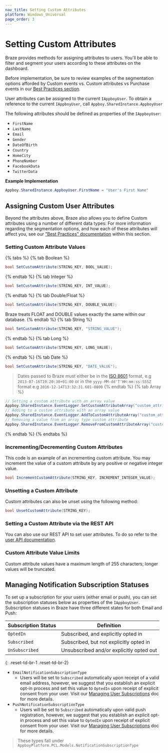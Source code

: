 ```yaml
---
nav_title: Setting Custom Attributes
platform: Windows_Universal
page_order: 3
---
```

# Setting Custom Attributes

Braze provides methods for assigning attributes to users. You'll be able to filter and segment your users according to these attributes on the dashboard.

Before implementation, be sure to review examples of the segmentation options afforded by Custom events vs. Custom attributes vs Purchase events in our [Best Practices section][7].

User attributes can be assigned to the current `IAppboyUser`. To obtain a reference to the current `IAppboyUser`, call `Appboy.SharedInstance.AppboyUser`

The following attributes should be defined as properties of the `IAppboyUser`:

- `FirstName`
- `LastName`
- `Email`
- `Gender`
- `DateOfBirth`
- `Country`
- `HomeCity`
- `PhoneNumber`
- `FacebookData`
- `TwitterData`

**Example Implementation**

```csharp
Appboy.SharedInstance.AppboyUser.FirstName = "User's First Name"
```

## Assigning Custom User Attributes

Beyond the attributes above, Braze also allows you to define Custom attributes using a number of different data types:
For more information regarding the segmentation options, and how each of these attributes will affect you, see our ["Best Practices" documentation][1] within this section.

### Setting Custom Attribute Values

{% tabs %}
{% tab Boolean %}
```csharp
bool SetCustomAttribute(STRING_KEY, BOOL_VALUE);
```
{% endtab %}
{% tab Integer %}
```csharp
bool SetCustomAttribute(STRING_KEY, INT_VALUE);
```
{% endtab %}
{% tab Double/Float %}
```csharp
bool SetCustomAttribute(STRING_KEY, DOUBLE_VALUE);
```
Braze treats FLOAT and DOUBLE values exactly the same within our database.
{% endtab %}
{% tab String %}
```csharp
bool SetCustomAttribute(STRING_KEY, "STRING_VALUE");
```
{% endtab %}
{% tab Long %}
```csharp
bool SetCustomAttribute(STRING_KEY, LONG_VALUE);
```
{% endtab %}
{% tab Date %}
```csharp
bool SetCustomAttribute(STRING_KEY, "DATE_VALUE");
```
>  Dates passed to Braze must either be in the [ISO 8601][2] format, e.g `2013-07-16T19:20:30+01:00` or in the `yyyy-MM-dd'T'HH:mm:ss:SSSZ` format e.g `2016-12-14T13:32:31.601-0800`
{% endtab %}
{% tab Array %}
```csharp
// Setting a custom attribute with an array value
Appboy.SharedInstance.EventLogger.SetCustomAttributeArray("custom_attribute_array_test", testSetArray);
// Adding to a custom attribute with an array value
Appboy.SharedInstance.EventLogger.AddToCustomAttributeArray("custom_attribute_array_test", testAddString);
// Removing a value from an array type custom attribute
Appboy.SharedInstance.EventLogger.RemoveFromCustomAttributeArray("custom_attribute_array_test", testRemString);
```
{% endtab %}
{% endtabs %}

### Incrementing/Decrementing Custom Attributes

This code is an example of an incrementing custom attribute. You may increment the value of a custom attribute by any positive or negative integer value.

```csharp
bool IncrementCustomAttribute(STRING_KEY, INCREMENT_INTEGER_VALUE);
```

### Unsetting a Custom Attribute

Custom attributes can also be unset using the following method:

```csharp
bool UnsetCustomAttribute(STRING_KEY);
```

### Setting a Custom Attribute via the REST API

You can also use our REST API to set user attributes. To do so refer to the [user API documentation][4].

### Custom Attribute Value Limits

Custom attribute values have a maximum length of 255 characters; longer values will be truncated.

## Managing Notification Subscription Statuses

To set up a subscription for your users (either email or push), you can set the subscription statuses below as properties of the `IAppboyUser`. Subscription statuses in Braze have three different states for both Email and Push:

| Subscription Status | Definition |
| ------------------- | ---------- |
| `OptedIn` | Subscribed, and explicitly opted in |
| `Subscribed` | Subscribed, but not explicitly opted in |
| `UnSubscribed` | Unsubscribed and/or explicitly opted out |
{: .reset-td-br-1 .reset-td-br-2}

- `EmailNotificationSubscriptionType`
  - Users will be set to `Subscribed` automatically upon receipt of a valid email address, however, we suggest that you establish an explicit opt-in process and set this value to `OptedIn` upon receipt of explicit consent from your user. Visit our [Managing User Subscriptions][10] doc for more details.
- `PushNotificationSubscriptionType`
  - Users will be set to `Subscribed` automatically upon valid push registration, however, we suggest that you establish an explicit opt-in process and set this value to `OptedIn` upon receipt of explicit consent from your user. Visit our [Managing User Subscriptions][10] doc for more details.

>  These types fall under `AppboyPlatform.PCL.Models.NotificationSubscriptionType`

[1]: {{site.baseurl}}/developer_guide/platform_integration_guides/windows_universal/analytics/setting_user_ids/#user-id-integration-best-practices--notes
[2]: http://en.wikipedia.org/wiki/ISO_8601
[4]: {{site.baseurl}}/developer_guide/rest_api/user_data/#user-data
[7]: {{site.baseurl}}/developer_guide/platform_wide/analytics_overview/#user-data-collection
[10]: {{site.baseurl}}/user_guide/message_building_by_channel/email/managing_user_subscriptions/#managing-user-subscriptions
